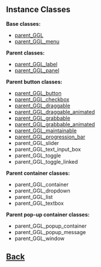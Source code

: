 ## Instance Classes

**Base classes:**
- [parent_GGL](https://github.com/Ced30/GML-GUI-Library-GGL-Documentation/blob/main/API%20parent_GGL)
- [parent_GGL_menu](https://github.com/Ced30/GML-GUI-Library-GGL-Documentation/blob/main/API%20parent_GGL_menu.md)

**Parent classes:**
- [parent_GGL_label](https://github.com/Ced30/GML-GUI-Library-GGL-Documentation/blob/main/API%20parent_GGL_label.md)
- [parent_GGL_panel](https://github.com/Ced30/GML-GUI-Library-GGL-Documentation/blob/main/API%20parent_GGL_panel.md)

**Parent button classes:**
- [parent_GGL_button](https://github.com/Ced30/GML-GUI-Library-GGL-Documentation/blob/main/API%20parent_GGL_button.md)
- [parent_GGL_checkbox](https://github.com/Ced30/GML-GUI-Library-GGL-Documentation/blob/main/API%20parent_GGL_checkbox.md)
- [parent_GGL_draggable](https://github.com/Ced30/GML-GUI-Library-GGL-Documentation/blob/main/API%20parent_GGL_draggable.md)
- [parent_GGL_draggable_animated](https://github.com/Ced30/GML-GUI-Library-GGL-Documentation/blob/main/API%20parent_GGL_draggable_animated.md)
- [parent_GGL_grabbable](https://github.com/Ced30/GML-GUI-Library-GGL-Documentation/blob/main/API%20parent_GGL_grabbable.md)
- [parent_GGL_grabbable_animated](https://github.com/Ced30/GML-GUI-Library-GGL-Documentation/tree/main)
- [parent_GGL_maintainable](https://github.com/Ced30/GML-GUI-Library-GGL-Documentation/blob/main/API%20parent_GGL_maintainable.md)
- [parent_GGL_progression_bar](https://github.com/Ced30/GML-GUI-Library-GGL-Documentation/blob/main/API%20parent_GGL_progression_bar.md)
- parent_GGL_slider
- parent_GGL_text_input_box
- parent_GGL_toggle
- parent_GGL_toggle_linked

**Parent container classes:**
- parent_GGL_container
- parent_GGL_dropdown
- parent_GGL_list
- parent_GGL_textbox

**Parent pop-up container classes:**
- parent_GGL_popup_container
- parent_GGL_popup_message
- parent_GGL_window

## [Back](https://github.com/Ced30/GML-GUI-Library-GGL-Documentation/blob/main/README.md)
